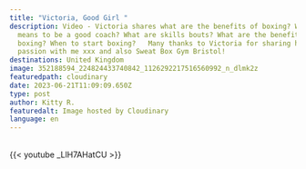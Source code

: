 ```yaml
---
title: "Victoria, Good Girl "
description: Video - Victoria shares what are the benefits of boxing? What it
  means to be a good coach? What are skills bouts? What are the benefits of
  boxing? When to start boxing?   Many thanks to Victoria for sharing her
  passion with me xxx and also Sweat Box Gym Bristol!
destinations: United Kingdom
image: 352188594_224824433740842_1126292217516560992_n_dlmk2z
featuredpath: cloudinary
date: 2023-06-21T11:09:09.650Z
type: post
author: Kitty R.
featuredalt: Image hosted by Cloudinary
language: en
---
```

<br>{{< youtube _LlH7AHatCU >}}</br>